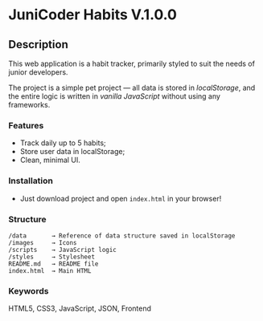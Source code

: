 # JuniCoder Habits V.1.0.0

## Description

This web application is a habit tracker, primarily styled to suit the needs of junior developers.

The project is a simple pet project — all data is stored in *localStorage*, and the entire logic is written in *vanilla JavaScript* without using any frameworks.

### Features

 - Track daily up to 5 habits;
 - Store user data in localStorage;
 - Clean, minimal UI.

### Installation

 - Just download project and open `index.html` in your browser!

### Structure

```plaintext
/data       → Reference of data structure saved in localStorage 
/images     → Icons 
/scripts    → JavaScript logic
/styles     → Stylesheet
README.md   → README file
index.html  → Main HTML
```

### Keywords
HTML5, CSS3, JavaScript, JSON, Frontend